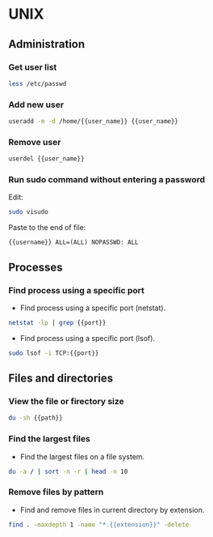 # UNIX

## Administration

### Get user list

```bash
less /etc/passwd
```

### Add new user

```bash
useradd -m -d /home/{{user_name}} {{user_name}}
```

### Remove user

```bash
userdel {{user_name}}
```

### Run sudo command without entering a password

Edit:

```bash
sudo visudo
```

Paste to the end of file:

```text
{{username}} ALL=(ALL) NOPASSWD: ALL
```

## Processes

### Find process using a specific port

- Find process using a specific port (netstat).

```bash
netstat -lp | grep {{port}}
```

- Find process using a specific port (lsof).

```bash
sudo lsof -i TCP:{{port}}
```

## Files and directories

### View the file or firectory size

```bash
du -sh {{path}}
```

### Find the largest files

- Find the largest files on a file system.

```bash
du -a / | sort -n -r | head -n 10
```

### Remove files by pattern

- Find and remove files in current directory by extension.

```bash
find . -maxdepth 1 -name "*.{{extension}}" -delete
```



